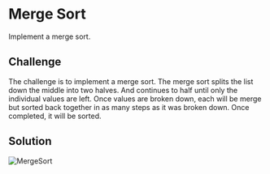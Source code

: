 # Merge Sort
Implement a merge sort.

## Challenge
The challenge is to implement a merge sort. The merge sort splits the list down the middle into two halves. And continues to half until only the individual values are left. Once values are broken down, each will be merge but sorted back together in as many steps as it was broken down. Once completed, it will be sorted.

## Solution
![MergeSort](../../assets/merge_sort.jpg)​

